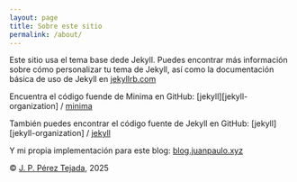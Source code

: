 ```yaml
---
layout: page
title: Sobre este sitio
permalink: /about/
---
```


Este sitio usa el tema base dede Jekyll. Puedes encontrar más información sobre cómo personalizar tu tema de Jekyll, así como la documentación básica de uso de Jekyll en [jekyllrb.com](https://jekyllrb.com/)

Encuentra el código fuende de Minima en GitHub:
[jekyll][jekyll-organization] /
[minima](https://github.com/jekyll/minima)

También puedes encontrar el código fuente de Jekyll en GitHub:
[jekyll][jekyll-organization] /
[jekyll](https://github.com/jekyll/jekyll)

Y mi propia implementación para este blog:
[blog.juanpaulo.xyz](https://github.com/maclenn77/blog.juanpaulo.xyz)

© [J. P. Pérez Tejada](https://juanpaulo.xyz), 2025